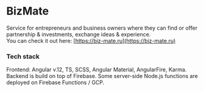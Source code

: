 # BizMate

Service for entrepreneurs and business owners where they can find or offer partnership & investments, exchange ideas & experience.\
You can check it out here: [https://biz-mate.ru](https://biz-mate.ru)

### Tech stack
Frontend: Angular v.12, TS, SCSS, Angular Material, AngularFire, Karma.\
Backend is build on top of Firebase. Some server-side Node.js functions are deployed on Firebase Functions / GCP.
